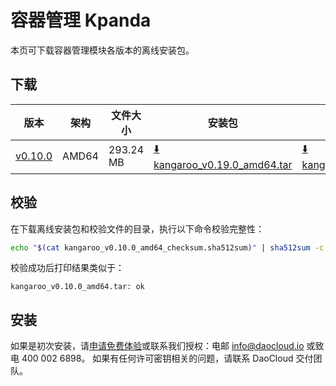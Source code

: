 # 容器管理 Kpanda

本页可下载容器管理模块各版本的离线安装包。

## 下载

| 版本                                            | 架构 | 文件大小 | 安装包                                                                                                                             |  校验文件 | 更新日期      |
|-----------------------------------------------| ----- |-------- |---------------------------------------------------------------------------------------------------------------------------------| ---------- |-----------|
| [v0.10.0](../../kangaroo/release-notes.md) | AMD64 | 293.24 MB | [:arrow_down: kangaroo_v0.19.0_amd64.tar](https://qiniu-download-public.daocloud.io/DaoCloud_Enterprise/kangaroo_v0.10.0_amd64.tar) | [:arrow_down: kangaroo_v0.10.0_amd64_checksum.sha512sum](https://qiniu-download-public.daocloud.io/DaoCloud_Enterprise/kangaroo_v0.10.0_amd64_checksum.sha512sum) | 2023-8-22 |

## 校验

在下载离线安装包和校验文件的目录，执行以下命令校验完整性：

```sh
echo "$(cat kangaroo_v0.10.0_amd64_checksum.sha512sum)" | sha512sum -c
```

校验成功后打印结果类似于：

```none
kangaroo_v0.10.0_amd64.tar: ok
```

## 安装

如果是初次安装，请[申请免费体验](../../dce/license0.md)或联系我们授权：电邮 info@daocloud.io 或致电 400 002 6898。
如果有任何许可密钥相关的问题，请联系 DaoCloud 交付团队。
